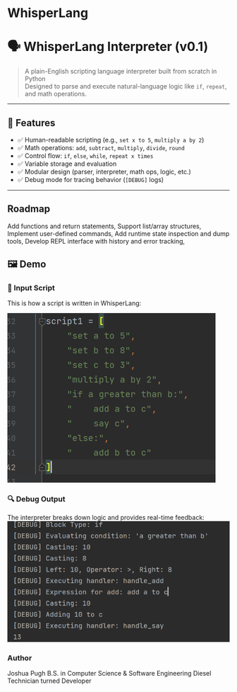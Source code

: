 # WhisperLang
# 🗣️ WhisperLang Interpreter (v0.1)

> A plain-English scripting language interpreter built from scratch in Python  
> Designed to parse and execute natural-language logic like `if`, `repeat`, and math operations.

---

## 📌 Features

- ✅ Human-readable scripting (e.g., `set x to 5`, `multiply a by 2`)
- ✅ Math operations: `add`, `subtract`, `multiply`, `divide`, `round`
- ✅ Control flow: `if`, `else`, `while`, `repeat x times`
- ✅ Variable storage and evaluation
- ✅ Modular design (parser, interpreter, math ops, logic, etc.)
- ✅ Debug mode for tracing behavior (`[DEBUG]` logs)

---

## Roadmap

Add functions and return statements,
Support list/array structures,
Implement user-defined commands,
Add runtime state inspection and dump tools,
Develop REPL interface with history and error tracking,

## 🖼️ Demo

### 🧾 Input Script
This is how a script is written in WhisperLang:

![Script Input](images/input-script.png)

### 🔍 Debug Output

The interpreter breaks down logic and provides real-time feedback:
![Debug Output](images/debug-output.png)


### Author
Joshua Pugh
B.S. in Computer Science & Software Engineering
Diesel Technician turned Developer
